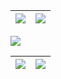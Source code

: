 | <a href=""><img align="center" src="https://github-readme-stats.vercel.app/api?username=sierra007117&count_private=true&show_icons=true&theme=dark&include_all_commits=yes&custom_title=Sierra117&hide_border=true" /></a> | <a href=""><img align="center" src="https://github-readme-stats.vercel.app/api/top-langs/?username=sierra007117&theme=dark&layout=compact&langs_count=10&custom_title=SCM&hide_border=true" /></a> |
| ------------- | ------------- |

<a href=""><img align="center" src="https://activity-graph.herokuapp.com/graph?username=sierra007117&theme=xcode" /></a>

| <a href="https://wakatime.com"><img src="https://wakatime.com/share/@Sierra117/531705f6-6741-4577-82e2-eb0a1d0cc742.png" /></a> | <a href="https://wakatime.com"><img src="https://wakatime.com/share/@Sierra117/3e820a53-067c-4ed7-b78d-b5b2f870544d.png" /></a> |
| ------------- | ------------- |
